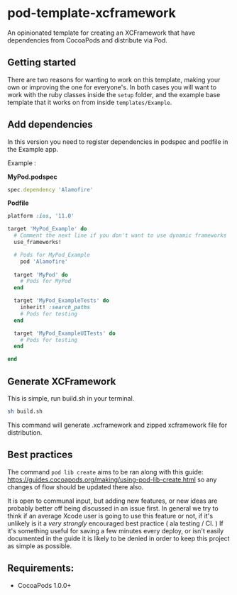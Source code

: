 pod-template-xcframework
============

An opinionated template for creating an XCFramework that have dependencies from CocoaPods and distribute via Pod. 



## Getting started

There are two reasons for wanting to work on this template, making your own or improving the one for everyone's. In both cases you will want to work with the ruby classes inside the `setup` folder, and the example base template that it works on from inside `templates/Example`. 



## Add dependencies

In this version you need to register dependencies in podspec and podfile in the Example app.



Example :



**MyPod.podspec**

```ruby
spec.dependency 'Alamofire' 
```



**Podfile**

```ruby
platform :ios, '11.0'

target 'MyPod_Example' do
  # Comment the next line if you don't want to use dynamic frameworks
  use_frameworks!

  # Pods for MyPod_Example
	pod 'Alamofire'
  
  target 'MyPod' do
    # Pods for MyPod
  end

  target 'MyPod_ExampleTests' do
    inherit! :search_paths
    # Pods for testing
  end

  target 'MyPod_ExampleUITests' do
    # Pods for testing
  end

end
```



## Generate XCFramework

This is simple, run build.sh in your terminal. 



```bash
sh build.sh
```



This command will generate .xcframework and zipped xcframework file for distribution.

## Best practices

The command `pod lib create` aims to be ran along with this guide: https://guides.cocoapods.org/making/using-pod-lib-create.html so any changes of flow should be updated there also.

It is open to communal input, but adding new features, or new ideas are probably better off being discussed in an issue first. In general we try to think if an average Xcode user is going to use this feature or not, if it's unlikely is it a _very strongly_ encouraged best practice ( ala testing / CI. ) If it's something useful for saving a few minutes every deploy, or isn't easily documented in the guide it is likely to be denied in order to keep this project as simple as possible.

## Requirements:

- CocoaPods 1.0.0+
